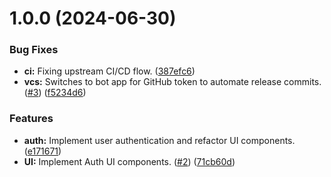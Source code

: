 # 1.0.0 (2024-06-30)


### Bug Fixes

* **ci:** Fixing upstream CI/CD flow. ([387efc6](https://github.com/mango-habanero/gallery/commit/387efc6b8acc5884a7be2f052c6000f5b8a28dff))
* **vcs:** Switches to bot app for GitHub token to automate release commits. ([#3](https://github.com/mango-habanero/gallery/issues/3)) ([f5234d6](https://github.com/mango-habanero/gallery/commit/f5234d68646f9f46038f75358552c4acc5514009))


### Features

* **auth:** Implement user authentication and refactor UI components. ([e171671](https://github.com/mango-habanero/gallery/commit/e171671581a3b7ddae05651241a67e6834ba6115))
* **UI:** Implement Auth UI components. ([#2](https://github.com/mango-habanero/gallery/issues/2)) ([71cb60d](https://github.com/mango-habanero/gallery/commit/71cb60d4e01d5d35360cdc553a509b9708b16c7b))
